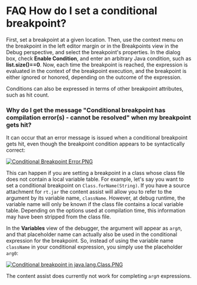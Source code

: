 

FAQ How do I set a conditional breakpoint?
==========================================

First, set a breakpoint at a given location. Then, use the context menu on the breakpoint in the left editor margin or in the Breakpoints view in the Debug perspective, and select the breakpoint's properties. In the dialog box, check **Enable Condition**, and enter an arbitrary Java condition, such as **list.size()==0**. Now, each time the breakpoint is reached, the expression is evaluated in the context of the breakpoint execution, and the breakpoint is either ignored or honored, depending on the outcome of the expression.

Conditions can also be expressed in terms of other breakpoint attributes, such as hit count.

### Why do I get the message "Conditional breakpoint has compilation error(s) - <variable> cannot be resolved" when my breakpoint gets hit?

It can occur that an error message is issued when a conditional breakpoint gets hit, even though the breakpoint condition appears to be syntactically correct:

  

[![Conditional Breakpoint Error.PNG](/images/f/f4/Conditional_Breakpoint_Error.PNG)](/File:Conditional_Breakpoint_Error.PNG)

  

This can happen if you are setting a breakpoint in a class whose class file does not contain a local variable table. For example, let's say you want to set a conditional breakpoint on `Class.forName(String)`. If you have a source attachment for `rt.jar` the content assist will allow you to refer to the argument by its variable name, `className`. However, at debug runtime, the variable name will only be known if the class file contains a local variable table. Depending on the options used at compilation time, this information may have been stripped from the class file.

In the **Variables** view of the debugger, the argument will appear as `arg`_n_, and that placeholder name can actually also be used in the conditional expression for the breakpoint. So, instead of using the variable name `className` in your conditional expression, you simply use the placeholder `arg0`:

  

[![Conditional breakpoint in java.lang.Class.PNG](/images/a/ae/Conditional_breakpoint_in_java.lang.Class.PNG)](/File:Conditional_breakpoint_in_java.lang.Class.PNG)

  

The content assist does currently not work for completing `arg`_n_ expressions.

  

